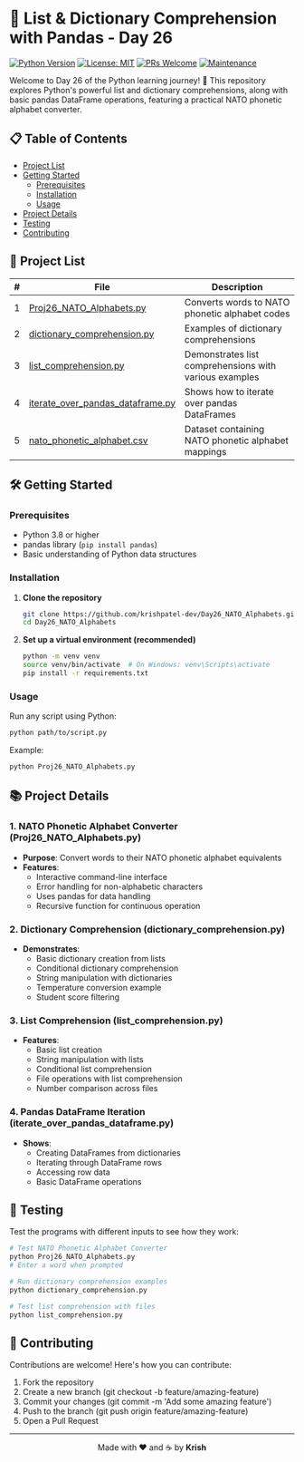 # 🐍 List & Dictionary Comprehension with Pandas - Day 26

[![Python Version](https://img.shields.io/badge/python-3.8%2B-blue.svg)](https://www.python.org/downloads/)
[![License: MIT](https://img.shields.io/badge/License-MIT-yellow.svg)](https://opensource.org/licenses/MIT)
[![PRs Welcome](https://img.shields.io/badge/PRs-welcome-brightgreen.svg)](http://makeapullrequest.com)
[![Maintenance](https://img.shields.io/badge/Maintained%3F-yes-green.svg)](https://github.com/krishpatel-dev/Day26_NATO_Alphabets/graphs/commit-activity)

Welcome to Day 26 of the Python learning journey! 🚀 This repository explores Python's powerful list and dictionary comprehensions, along with basic pandas DataFrame operations, featuring a practical NATO phonetic alphabet converter.

## 📋 Table of Contents
- [Project List](#-project-list)
- [Getting Started](#-getting-started)
  - [Prerequisites](#prerequisites)
  - [Installation](#installation)
  - [Usage](#usage)
- [Project Details](#-project-details)
- [Testing](#-testing)
- [Contributing](#-contributing)

## 🚀 Project List

| # | File | Description |
|---|------|-------------|
| 1 | [Proj26_NATO_Alphabets.py](./Proj26_NATO_Alphabets.py) | Converts words to NATO phonetic alphabet codes |
| 2 | [dictionary_comprehension.py](./dictionary_comprehension.py) | Examples of dictionary comprehensions |
| 3 | [list_comprehension.py](./list_comprehension.py) | Demonstrates list comprehensions with various examples |
| 4 | [iterate_over_pandas_dataframe.py](./iterate_over_pandas_dataframe.py) | Shows how to iterate over pandas DataFrames |
| 5 | [nato_phonetic_alphabet.csv](./nato_phonetic_alphabet.csv) | Dataset containing NATO phonetic alphabet mappings |

## 🛠 Getting Started

### Prerequisites
- Python 3.8 or higher
- pandas library (`pip install pandas`)
- Basic understanding of Python data structures

### Installation

1. **Clone the repository**
   ```bash
   git clone https://github.com/krishpatel-dev/Day26_NATO_Alphabets.git
   cd Day26_NATO_Alphabets
   ```

2. **Set up a virtual environment (recommended)**
   ```bash
   python -m venv venv
   source venv/bin/activate  # On Windows: venv\Scripts\activate
   pip install -r requirements.txt
   ```

### Usage

Run any script using Python:
```bash
python path/to/script.py
```

Example:
```bash
python Proj26_NATO_Alphabets.py
```

## 📚 Project Details

### 1. NATO Phonetic Alphabet Converter (Proj26_NATO_Alphabets.py)
- **Purpose**: Convert words to their NATO phonetic alphabet equivalents
- **Features**:
  - Interactive command-line interface
  - Error handling for non-alphabetic characters
  - Uses pandas for data handling
  - Recursive function for continuous operation

### 2. Dictionary Comprehension (dictionary_comprehension.py)
- **Demonstrates**:
  - Basic dictionary creation from lists
  - Conditional dictionary comprehension
  - String manipulation with dictionaries
  - Temperature conversion example
  - Student score filtering

### 3. List Comprehension (list_comprehension.py)
- **Features**:
  - Basic list creation
  - String manipulation with lists
  - Conditional list comprehension
  - File operations with list comprehension
  - Number comparison across files

### 4. Pandas DataFrame Iteration (iterate_over_pandas_dataframe.py)
- **Shows**:
  - Creating DataFrames from dictionaries
  - Iterating through DataFrame rows
  - Accessing row data
  - Basic DataFrame operations

## 🧪 Testing

Test the programs with different inputs to see how they work:

```bash
# Test NATO Phonetic Alphabet Converter
python Proj26_NATO_Alphabets.py
# Enter a word when prompted

# Run dictionary comprehension examples
python dictionary_comprehension.py

# Test list comprehension with files
python list_comprehension.py
```

## 🤝 Contributing

Contributions are welcome! Here's how you can contribute:

1. Fork the repository
2. Create a new branch (git checkout -b feature/amazing-feature)
3. Commit your changes (git commit -m 'Add some amazing feature')
4. Push to the branch (git push origin feature/amazing-feature)
5. Open a Pull Request

---

<div align="center">
  Made with ❤️ and ☕ by <b>Krish</b>
</div>
